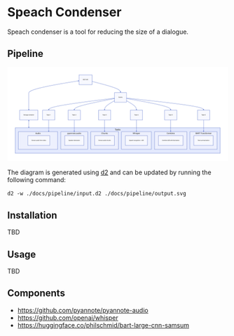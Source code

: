 # Speach Condenser

Speach condenser is a tool for reducing the size of a dialogue.

## Pipeline

![Pipeline](./docs/pipeline/output.svg)

The diagram is generated using [d2](https://github.com/terrastruct/d2) and can be updated by running the following command:

```
d2 -w ./docs/pipeline/input.d2 ./docs/pipeline/output.svg
```

## Installation

TBD

## Usage

TBD

## Components 

* https://github.com/pyannote/pyannote-audio
* https://github.com/openai/whisper
* https://huggingface.co/philschmid/bart-large-cnn-samsum

